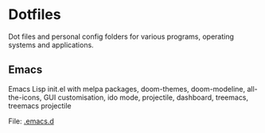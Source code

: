 # Dotfiles
Dot files and personal config folders for various programs, operating systems and applications.

## Emacs
Emacs Lisp init.el with melpa packages, doom-themes, doom-modeline, all-the-icons, GUI customisation, ido mode, projectile, dashboard, treemacs, treemacs projectile

File:
[.emacs.d](https://github.com/yapkhaichuen/dotfiles/tree/main/.emacs.d)
